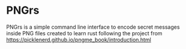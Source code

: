 # PNGrs

PNGrs is a simple command line interface to encode secret messages inside PNG files created to learn rust following the project from https://picklenerd.github.io/pngme_book/introduction.html
